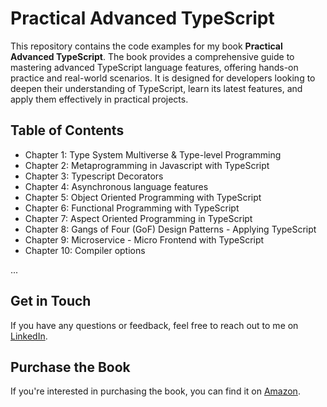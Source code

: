 # Practical Advanced TypeScript

This repository contains the code examples for my book **Practical Advanced TypeScript**. The book provides a comprehensive guide to mastering advanced TypeScript language features, offering hands-on practice and real-world scenarios. It is designed for developers looking to deepen their understanding of TypeScript, learn its latest features, and apply them effectively in practical projects.

## Table of Contents



- Chapter 1: Type System Multiverse & Type-level Programming
- Chapter 2: Metaprogramming in Javascript with TypeScript
- Chapter 3: Typescript Decorators
- Chapter 4: Asynchronous language features
- Chapter 5: Object Oriented Programming with TypeScript
- Chapter 6: Functional Programming with TypeScript
- Chapter 7: Aspect Oriented Programming in TypeScript
- Chapter 8: Gangs of Four (GoF) Design Patterns - Applying TypeScript
- Chapter 9: Microservice - Micro Frontend with TypeScript
- Chapter 10: Compiler options



...

## Get in Touch

If you have any questions or feedback, feel free to reach out to me on [LinkedIn](https://www.linkedin.com/in/ramobledar/).

## Purchase the Book

If you're interested in purchasing the book, you can find it on [Amazon](https://www.amazon.com/Practical-Advanced-TypeScript-Hands-Learning-ebook/dp/B0C4QXBW74/).
